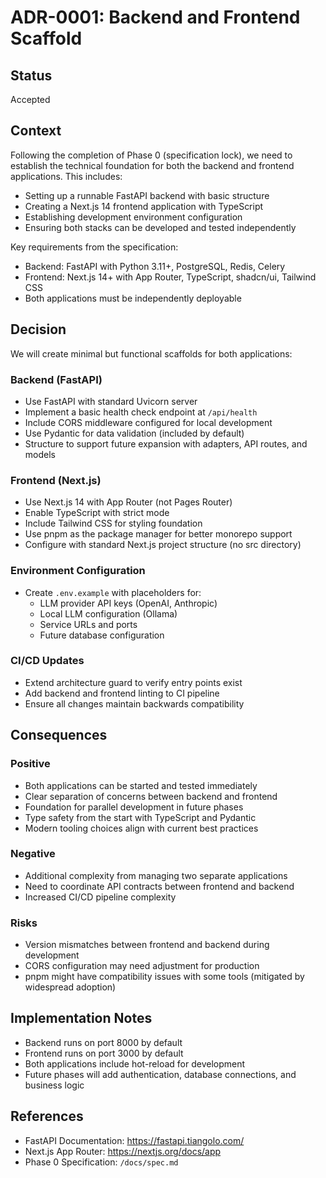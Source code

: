 # ADR-0001: Backend and Frontend Scaffold

## Status
Accepted

## Context
Following the completion of Phase 0 (specification lock), we need to establish the technical foundation for both the backend and frontend applications. This includes:

- Setting up a runnable FastAPI backend with basic structure
- Creating a Next.js 14 frontend application with TypeScript
- Establishing development environment configuration
- Ensuring both stacks can be developed and tested independently

Key requirements from the specification:
- Backend: FastAPI with Python 3.11+, PostgreSQL, Redis, Celery
- Frontend: Next.js 14+ with App Router, TypeScript, shadcn/ui, Tailwind CSS
- Both applications must be independently deployable

## Decision
We will create minimal but functional scaffolds for both applications:

### Backend (FastAPI)
- Use FastAPI with standard Uvicorn server
- Implement a basic health check endpoint at `/api/health`
- Include CORS middleware configured for local development
- Use Pydantic for data validation (included by default)
- Structure to support future expansion with adapters, API routes, and models

### Frontend (Next.js)
- Use Next.js 14 with App Router (not Pages Router)
- Enable TypeScript with strict mode
- Include Tailwind CSS for styling foundation
- Use pnpm as the package manager for better monorepo support
- Configure with standard Next.js project structure (no src directory)

### Environment Configuration
- Create `.env.example` with placeholders for:
  - LLM provider API keys (OpenAI, Anthropic)
  - Local LLM configuration (Ollama)
  - Service URLs and ports
  - Future database configuration

### CI/CD Updates
- Extend architecture guard to verify entry points exist
- Add backend and frontend linting to CI pipeline
- Ensure all changes maintain backwards compatibility

## Consequences

### Positive
- Both applications can be started and tested immediately
- Clear separation of concerns between backend and frontend
- Foundation for parallel development in future phases
- Type safety from the start with TypeScript and Pydantic
- Modern tooling choices align with current best practices

### Negative
- Additional complexity from managing two separate applications
- Need to coordinate API contracts between frontend and backend
- Increased CI/CD pipeline complexity

### Risks
- Version mismatches between frontend and backend during development
- CORS configuration may need adjustment for production
- pnpm might have compatibility issues with some tools (mitigated by widespread adoption)

## Implementation Notes
- Backend runs on port 8000 by default
- Frontend runs on port 3000 by default
- Both applications include hot-reload for development
- Future phases will add authentication, database connections, and business logic

## References
- FastAPI Documentation: https://fastapi.tiangolo.com/
- Next.js App Router: https://nextjs.org/docs/app
- Phase 0 Specification: `/docs/spec.md`